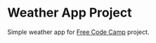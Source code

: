 # Weather App Project

Simple weather app for [Free Code Camp](https://www.freecodecamp.org/smashlove) project.
